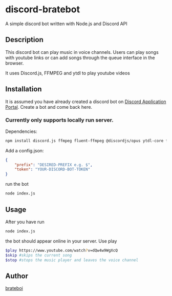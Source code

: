 # discord-bratebot
A simple discord bot written with Node.js and Discord API

## Description
This discord bot can play music in voice channels. Users can play songs with youtube links or can add songs through the queue interface in the browser.

It uses Discord.js, FFMPEG and ytdl to play youtube videos

## Installation

It is assumed you have already created a discord bot on [Discord Application Portal](https://discord.com/developers/applications).
Create a bot and come back here.

### Currently only supports locally run server.

Dependencies:
```bash
npm install discord.js ffmpeg fluent-ffmpeg @discordjs/opus ytdl-core ffmpeg-static --save 
```

Add a config.json:
```json
{
    "prefix": "DESIRED-PREFIX e.g. $",
    "token": "YOUR-DISCORD-BOT-TOKEN"
}
```

run the bot
```bash
node index.js
```

## Usage
After you have run
```bash
node index.js
```
the bot should appear online in your server. Use play
```bash
$play https://www.youtube.com/watch?v=dQw4w9WgXcQ
$skip #skips the current song
$stop #stops the music player and leaves the voice channel
```

## Author
[brateboi](https://github.com/brateboi/)


